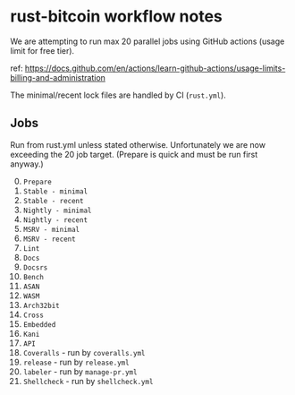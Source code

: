 # rust-bitcoin workflow notes

We are attempting to run max 20 parallel jobs using GitHub actions (usage limit for free tier).

ref: https://docs.github.com/en/actions/learn-github-actions/usage-limits-billing-and-administration

The minimal/recent lock files are handled by CI (`rust.yml`).

## Jobs

Run from rust.yml unless stated otherwise. Unfortunately we are now exceeding the 20 job target.
(Prepare is quick and must be run first anyway.)

0.  `Prepare`
1.  `Stable - minimal`
2.  `Stable - recent`
3.  `Nightly - minimal`
4.  `Nightly - recent`
5.  `MSRV - minimal`
6.  `MSRV - recent`
7.  `Lint`
8.  `Docs`
9.  `Docsrs`
10. `Bench`
11. `ASAN`
12. `WASM`
13. `Arch32bit`
14. `Cross`
15. `Embedded`
16. `Kani`
17. `API`
18. `Coveralls` - run by `coveralls.yml`
19. `release` - run by `release.yml`
20. `labeler` - run by `manage-pr.yml`
21. `Shellcheck` - run by `shellcheck.yml`
